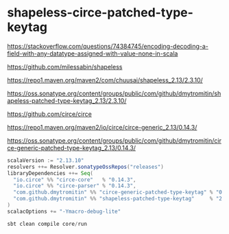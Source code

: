 # shapeless-circe-patched-type-keytag
https://stackoverflow.com/questions/74384745/encoding-decoding-a-field-with-any-datatype-assigned-with-value-none-in-scala

https://github.com/milessabin/shapeless

https://repo1.maven.org/maven2/com/chuusai/shapeless_2.13/2.3.10/

https://oss.sonatype.org/content/groups/public/com/github/dmytromitin/shapeless-patched-type-keytag_2.13/2.3.10/

https://github.com/circe/circe

https://repo1.maven.org/maven2/io/circe/circe-generic_2.13/0.14.3/

https://oss.sonatype.org/content/groups/public/com/github/dmytromitin/circe-generic-patched-type-keytag_2.13/0.14.3/

```scala
scalaVersion := "2.13.10"
resolvers ++= Resolver.sonatypeOssRepos("releases")
libraryDependencies ++= Seq(
  "io.circe" %% "circe-core"   % "0.14.3",
  "io.circe" %% "circe-parser" % "0.14.3",
  "com.github.dmytromitin" %% "circe-generic-patched-type-keytag" % "0.14.3",
  "com.github.dmytromitin" %% "shapeless-patched-type-keytag"     % "2.3.10"
)
scalacOptions += "-Ymacro-debug-lite"
```

```scala
sbt clean compile core/run
```